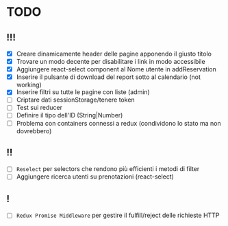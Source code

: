 # TODO

## !!!

- [X] Creare dinamicamente header delle pagine apponendo il giusto titolo
- [X] Trovare un modo decente per disabilitare i link in modo accessibile
- [X] Aggiungere react-select component al Nome utente in addReservation
- [X] Inserire il pulsante di download del report sotto al calendario (not working)
- [X] Inserire filtri su tutte le pagine con liste (admin)
- [ ] Criptare dati sessionStorage/tenere token
- [ ] Test sui reducer
- [ ] Definire il tipo dell'ID (String|Number)
- [ ] Problema con containers connessi a redux (condividono lo stato ma non dovrebbero)

## !!
- [ ] `Reselect` per selectors che rendono più efficienti i metodi di filter
- [ ] Aggiungere ricerca utenti su prenotazioni (react-select)

## !

- [ ] `Redux Promise Middleware` per gestire il fulfill/reject delle richieste HTTP
